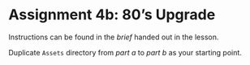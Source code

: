 # Assignment 4b: 80’s Upgrade
Instructions can be found in the _brief_ handed out in the lesson.

Duplicate `Assets` directory from _part a_ to _part b_ as your starting point.